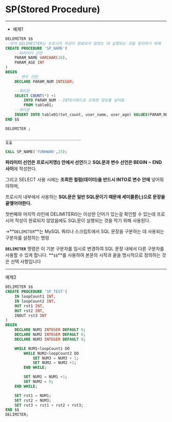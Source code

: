 # SP(Stored Procedure)

---

- 예제1

```sql
DELEMITER $$ 
--위의 DELEMEITER는 프로시저 작성이 완료되지 않았는 데 실행되는 것을 방지하기 위해
CREATE PROCEDURE 'SP_NAME'(
	--파라미터 선언
	PARAM_NAME VARCHAR(20),
	PARAM_AGE INT
)
BEGIN
	-- 변수 선언
	DECLARE PARAM_NUM INTEGER;

	--쿼리문
	SELECT COUNT(*) +1
		INTO PARAM_NUM --INTO키워드로 조회한 정보를 넣어줌
		FROM table01;
	--쿼리문
	INSERT INTO table01(tot_count, user_name, user_age) VALUES(PARAM_NUM, PARAM_NAME,PARAM_AGE);
END $$

DELEMITER ;

_________________________________
호출

CALL SP_NAME('YUNHWAN',25);
```

**파라미터 선언은 프로시저명() 안에서 선언**하고 **SQL문과 변수 선언은 BEGIN ~ END 사이**에 작성한다.

그리고 SELECT 사용 시에는 **조회한 컬럼(데이터)을 반드시 INTO로 변수 안에** 넣어줘야하며,

프로시저 내부에서 사용하는 **SQL문은 일반 SQL문이기 때문에 세미콜론(;)으로 문장을 끝맺어야한다.**

첫번째와 마지막 라인에 DELIMITER라는 이상한 단어가 있는걸 확인할 수 있는데 프로시저 작성이 완료되지 않았음에도 SQL문이 실행되는 것을 막기 위해 사용된다.

→**`DELIMITER`**는 MySQL 쿼리나 스크립트에서 SQL 문장을 구분하는 데 사용되는 구분자를 설정하는 명령

**`DELIMITER`** 명령은 이 기본 구분자를 임시로 변경하여 SQL 문장 내에서 다른 구분자를 사용할 수 있게 합니다.
**`$$`**를 사용하여 본문의 시작과 끝을 명시적으로 정의하는 것은 선택 사항입니다

---

예제2

```sql
DELIMITER $$
CREATE PROCEDURE 'SP_TEST'(
	IN loopCount1 INT,
	IN loopCount2 INT,
	OUT rst1 INT,
	OUT rst2 INT,
	INOUT rst3 INT
)
BEGIN
	DECLARE NUM1 INTEGER DEFAULT 0;
	DECLARE NUM2 INTEGER DEFAULT 0;
	DECLARE NUM3 INTEGER DEFAULT 0;

	WHILE NUM1<loopCount1 DO 
		WHILE NUM2<loopCount2 DO
			SET NUM3 = NUM3 + 1;
			SET NUM2 = NUM2 +1;
		END WHILE;

		SET NUM1 = NUM1 +1;
		SET NUM2 = 0;
	END WHILE;

	SET rst1 = NUM1;
	SET rst2 = NUM3;
	SET rst3 = rst1 + rst2 + rst3;
END $$
DELIMITER;
```